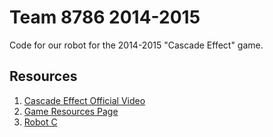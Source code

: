 Team 8786 2014-2015
=========

Code for our robot for the 2014-2015 "Cascade Effect" game.

## Resources
1. [Cascade Effect Official Video](http://youtu.be/ABmBxCwHV94?t=2m45s)
1. [Game Resources Page](http://www.usfirst.org/roboticsprograms/ftc/game)
1. [Robot C](http://robotc.net)
